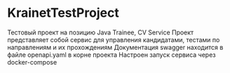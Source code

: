 # KrainetTestProject
Тестовый проект на позицию Java Trainee, CV Service
Проект представляет собой сервис для управления кандидатами, тестами по направлениям и их прохождениям
Документация swagger находится в файле openapi.yaml в корне проекта
Настроен запуск сервиса через docker-compose
